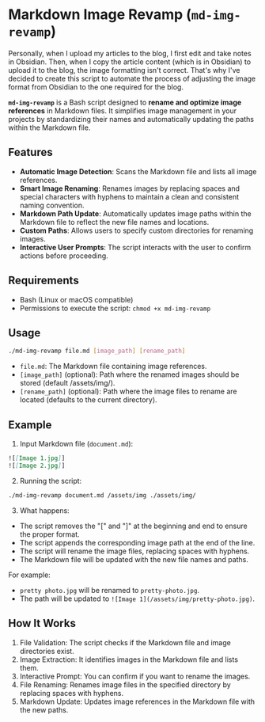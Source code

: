 # Markdown Image Revamp (`md-img-revamp`)

Personally, when I upload my articles to the blog, I first edit and take notes in Obsidian. Then, when I copy the article content (which is in Obsidian) to upload it to the blog, the image formatting isn't correct. That's why I've decided to create this script to automate the process of adjusting the image format from Obsidian to the one required for the blog.

**`md-img-revamp`** is a Bash script designed to **rename and optimize image references** in Markdown files. It simplifies image management in your projects by standardizing their names and automatically updating the paths within the Markdown file.

## Features

- **Automatic Image Detection**: Scans the Markdown file and lists all image references.
- **Smart Image Renaming**: Renames images by replacing spaces and special characters with hyphens to maintain a clean and consistent naming convention.
- **Markdown Path Update**: Automatically updates image paths within the Markdown file to reflect the new file names and locations.
- **Custom Paths**: Allows users to specify custom directories for renaming images.
- **Interactive User Prompts**: The script interacts with the user to confirm actions before proceeding.

## Requirements

- Bash (Linux or macOS compatible)
- Permissions to execute the script: `chmod +x md-img-revamp`

## Usage

```bash
./md-img-revamp file.md [image_path] [rename_path]
```

- `file.md`: The Markdown file containing image references.
- `[image_path]` (optional): Path where the renamed images should be stored (default /assets/img/).
- `[rename_path]` (optional): Path where the image files to rename are located (defaults to the current directory).

## Example

1. Input Markdown file (`document.md`):

```markdown
![[Image 1.jpg]]
![[Image 2.jpg]]
```

2. Running the script:

```bash
./md-img-revamp document.md /assets/img ./assets/img/
```

3. What happens:

- The script removes the "\[" and "]" at the beginning and end to ensure the proper format.
- The script appends the corresponding image path at the end of the line.
- The script will rename the image files, replacing spaces with hyphens.
- The Markdown file will be updated with the new file names and paths.

For example:

- `pretty photo.jpg` will be renamed to `pretty-photo.jpg`.
- The path will be updated to `![Image 1](/assets/img/pretty-photo.jpg)`.

## How It Works

1. File Validation: The script checks if the Markdown file and image directories exist.
2. Image Extraction: It identifies images in the Markdown file and lists them.
3. Interactive Prompt: You can confirm if you want to rename the images.
4. File Renaming: Renames image files in the specified directory by replacing spaces with hyphens.
5. Markdown Update: Updates image references in the Markdown file with the new paths.
